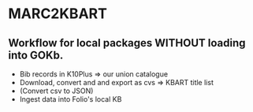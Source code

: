 # MARC2KBART

## Workflow for local packages WITHOUT loading into GOKb.

- Bib records in K10Plus => our union catalogue
- Download, convert and and export as cvs => KBART title list
- (Convert csv to JSON)
- Ingest data into Folio's local KB
